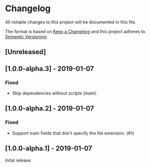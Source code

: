 # Changelog

All notable changes to this project will be documented in this file.

The format is based on [Keep a Changelog](http://keepachangelog.com/en/1.0.0/)
and this project adheres to [Semantic Versioning](http://semver.org/spec/v2.0.0.html).

## [Unreleased]

## [1.0.0-alpha.3] - 2019-01-07

### Fixed
- Skip dependencies without scripts (main).

## [1.0.0-alpha.2] - 2019-01-07

### Fixed
- Support main fields that don't specify the file extension.  (#1)

## [1.0.0-alpha.1] - 2019-01-07

Inital release
